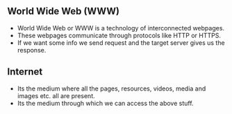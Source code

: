 
## World Wide Web (WWW)

- World Wide Web or WWW is a technology of interconnected webpages.
- These webpages communicate through protocols like HTTP or HTTPS.
- If we want some info we send request and the target server gives us the response.


## Internet

- Its the medium where all the pages, resources, videos, media and images etc. all are present.
- Its the medium through which we can access the above stuff.

